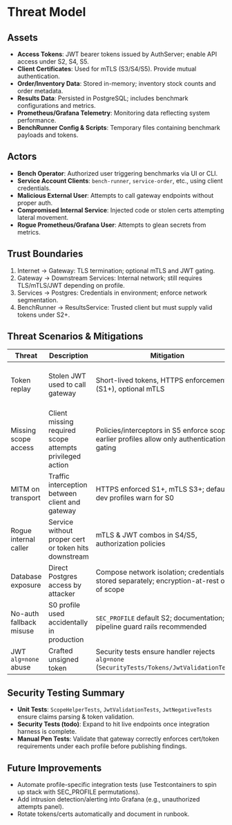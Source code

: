﻿# Threat Model

## Assets

- **Access Tokens**: JWT bearer tokens issued by AuthServer; enable API access under S2, S4, S5.
- **Client Certificates**: Used for mTLS (S3/S4/S5). Provide mutual authentication.
- **Order/Inventory Data**: Stored in-memory; inventory stock counts and order metadata.
- **Results Data**: Persisted in PostgreSQL; includes benchmark configurations and metrics.
- **Prometheus/Grafana Telemetry**: Monitoring data reflecting system performance.
- **BenchRunner Config & Scripts**: Temporary files containing benchmark payloads and tokens.

## Actors

- **Bench Operator**: Authorized user triggering benchmarks via UI or CLI.
- **Service Account Clients**: `bench-runner`, `service-order`, etc., using client credentials.
- **Malicious External User**: Attempts to call gateway endpoints without proper auth.
- **Compromised Internal Service**: Injected code or stolen certs attempting lateral movement.
- **Rogue Prometheus/Grafana User**: Attempts to glean secrets from metrics.

## Trust Boundaries

1. Internet → Gateway: TLS termination; optional mTLS and JWT gating.
2. Gateway → Downstream Services: Internal network; still requires TLS/mTLS/JWT depending on profile.
3. Services → Postgres: Credentials in environment; enforce network segmentation.
4. BenchRunner → ResultsService: Trusted client but must supply valid tokens under S2+.

## Threat Scenarios & Mitigations

| Threat | Description | Mitigation | Verification |
|--------|-------------|------------|--------------|
| Token replay | Stolen JWT used to call gateway | Short-lived tokens, HTTPS enforcement (S1+), optional mTLS | Automated security tests (expired token, wrong audience) |
| Missing scope access | Client missing required scope attempts privileged action | Policies/interceptors in S5 enforce scope; earlier profiles allow only authentication gating | `SecurityTests` to assert 403/permission denied |
| MITM on transport | Traffic interception between client and gateway | HTTPS enforced S1+, mTLS S3+; default dev profiles warn for S0 | Compose run with S2+ |
| Rogue internal caller | Service without proper cert or token hits downstream | mTLS & JWT combos in S4/S5, authorization policies | Integration tests (TODO) |
| Database exposure | Direct Postgres access by attacker | Compose network isolation; credentials stored separately; encryption-at-rest out of scope | Manual review |
| No-auth fallback misuse | S0 profile used accidentally in production | `SEC_PROFILE` default S2; documentation; pipeline guard rails recommended | Deployment checklist |
| JWT `alg=none` abuse | Crafted unsigned token | Security tests ensure handler rejects `alg=none` (`SecurityTests/Tokens/JwtValidationTests`) | Automated |

## Security Testing Summary

- **Unit Tests**: `ScopeHelperTests`, `JwtValidationTests`, `JwtNegativeTests` ensure claims parsing & token validation.
- **Security Tests (todo)**: Expand to hit live endpoints once integration harness is complete.
- **Manual Pen Tests**: Validate that gateway correctly enforces cert/token requirements under each profile before publishing findings.

## Future Improvements

- Automate profile-specific integration tests (use Testcontainers to spin up stack with SEC_PROFILE permutations).
- Add intrusion detection/alerting into Grafana (e.g., unauthorized attempts panel).
- Rotate tokens/certs automatically and document in runbook.
